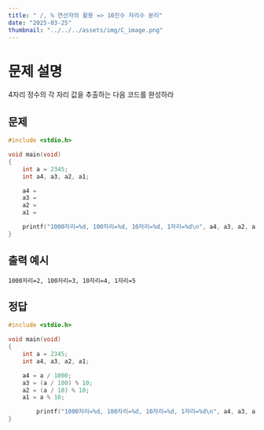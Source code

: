 ```yaml
---
title: " /, % 연산자의 활용 => 10진수 자리수 분리" 
date: "2025-03-25"
thumbnail: "../../../assets/img/C_image.png"
---
```


# 문제 설명
4자리 정수의 각 자리 값을 추출하는 다음 코드를 완성하라
## 문제
```c
#include <stdio.h>

void main(void)
{
	int a = 2345;
	int a4, a3, a2, a1;

	a4 = 
	a3 = 
	a2 = 
	a1 = 

	printf("1000자리=%d, 100자리=%d, 10자리=%d, 1자리=%d\n", a4, a3, a2, a1);
}
```


## 출력 예시
```
1000자리=2, 100자리=3, 10자리=4, 1자리=5
```

## 정답
```c
#include <stdio.h>

void main(void)
{
	int a = 2345;
	int a4, a3, a2, a1;

	a4 = a / 1000;
	a3 = (a / 100) % 10;
	a2 = (a / 10) % 10;
	a1 = a % 10;

		printf("1000자리=%d, 100자리=%d, 10자리=%d, 1자리=%d\n", a4, a3, a2, a1);
}
```

